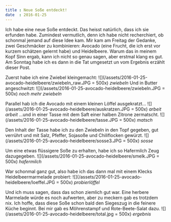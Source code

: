 ```yaml
---
title : Neue Soße entdeckt!
date  : 2016-01-25
---
```


Ich habe eine neue Soße entdeckt. Das heisst natürlich, dass ich sie erfunden habe. Zumindest vermutlich, denn ich habe nicht recherchiert, ob schonmal jemand auf diese Idee kam. Mir kam am Freitag der Gedanke, zwei Geschmäcker zu kombinieren: Avocado (eine Frucht, die ich erst vor kurzem schätzen gelernt habe) und Heidelbeere. Warum das in meinem Kopf Sinn ergab, kann ich nicht so genau sagen, aber erstmal klang es gut. Am Sonntag habe ich es dann in die Tat umgesetzt un vom Ergebnis erzählt dieser Post.

Zuerst habe ich eine Zwiebel kleingemacht:
![](/assets/2016-01-25-avocado-heidelbeere/zwiebeln_raw.JPG = 500x)
*zwiebeln*
Und in Butter angeschwitzt:
![](/assets/2016-01-25-avocado-heidelbeere/zwiebeln.JPG = 500x)
*noch mehr zwiebeln*

Parallel hab ich die Avocado mit einem kleinen Löffel ausgekratzt...
![](/assets/2016-01-25-avocado-heidelbeere/auskratzen.JPG = 500x)
*arbeit arbeit*
...und in einer Tasse mit dem Saft einer halben Zitrone zermatscht.
![](/assets/2016-01-25-avocado-heidelbeere/tasse.JPG = 500x)
*matsch*

Den Inhalt der Tasse habe ich zu den Zwiebeln in den Topf gegeben, gut verrührt und mit Salz, Pfeffer, Sojasoße und Chiliflocken gewürzt.
![](/assets/2016-01-25-avocado-heidelbeere/sosse3.JPG = 500x)
*sosse*

Um eine etwas flüssigere Soße zu erhalten, habe ich so Hafermilch Zeug dazugegeben.
![](/assets/2016-01-25-avocado-heidelbeere/smelk.JPG = 500x)
*hafermilch*

War schonmal ganz gut, also habe ich das dann mal mit einem Klecks Heidelbeermarmelade probiert:
![](/assets/2016-01-25-avocado-heidelbeere/loeffel.JPG = 500x)
*probierlöffel*

Und ich muss sagen, dass das schon ziemlich gut war. Eine herbere Marmelade würde es noch aufwerten, aber zu meckern gab es trotzdem nix. Ich hoffe, dass diese Soße schon bald den Siegeszug in die feinere Küche beginnt. Bei mir gab es Möhrenstampf und Rote-Beete-Salat dazu.
![](/assets/2016-01-25-avocado-heidelbeere/total.jpg = 500x)
*ergebnis*

